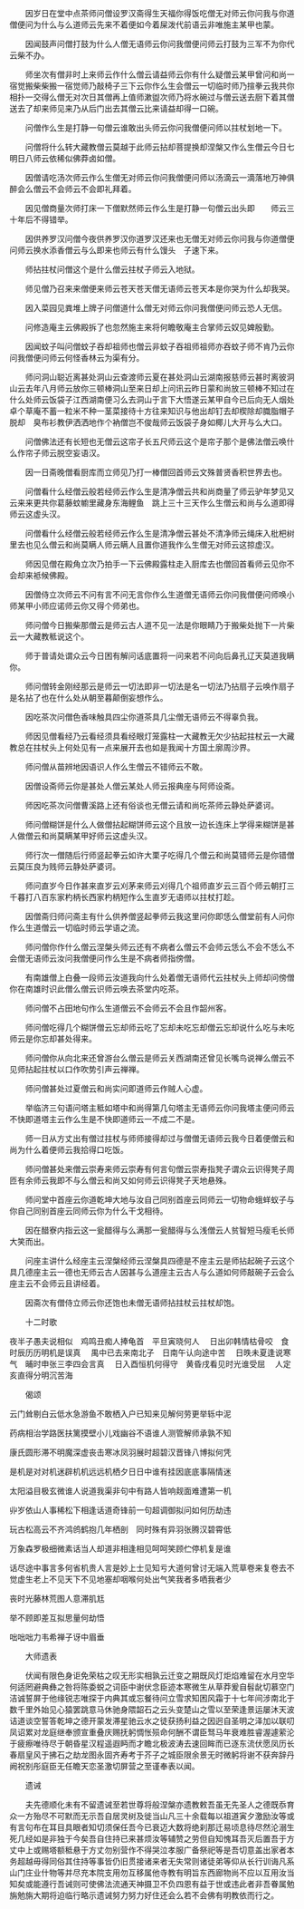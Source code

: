 <!-- { "loadSidebar": true } -->
　　因岁日在堂中点茶师问僧设罗汉斋得生天福你得饭吃僧无对师云你问我与你道僧便问为什么与么道师云先来不着便如今着屎泼代前语云非唯施主某甲也蒙。

　　因闻鼓声问僧打鼓为什么人僧无语师云你问我僧便问师云打鼓为三军不为你代云柴不办。

　　师坐次有僧非时上来师云作什么僧云请益师云你有什么疑僧云某甲曾问和尚一宿觉搬柴柴搬一宿觉师乃敲椅子三下云你作么生会僧云一切临时师乃揎拳云我共你相扑一交得么僧无对次日其僧再上值师漱盥次师乃将水碗过与僧云送去厨下着其僧送去了却来师见来乃从后门出去其僧云比来请益却得一口碗。

　　问僧作么生是打静一句僧云谁敢出头师云你问我僧便问师以拄杖划地一下。

　　问僧将什么转大藏教僧云莫越于此师云拈却菩提换却涅槃又作么生僧云今日七明日八师云依稀似佛莽卤如僧。

　　因僧请吃汤次师云作么生僧无对师云你问我僧便问师以汤滴云一滴落地万神俱醉会么僧云不会师云不会即礼拜着。

　　因见僧商量次师打床一下僧默然师云作么生是打静一句僧云出头即　　师云三十年后不得错举。

　　因供养罗汉问僧今夜供养罗汉你道罗汉还来也无僧无对师云你问我与你道僧便问师云换水添香僧云与么即来也师云有什么馒头　子速下来。

　　师拈拄杖问僧这个是什么僧云拄杖子师云入地狱。

　　师见僧乃召来来僧便来师云苍天苍天僧无语师云苍天本是你哭为什么却我哭。

　　因入菜园见粪堆上牌子问僧道什么僧无对师云你问我僧便问师云恐人无信。

　　问修造庵主云佛殿拆了也忽然施主来将何瞻敬庵主合掌师云奴见婢殷勤。

　　因闻蚊子叫问僧蚊子吞却祖师也僧云非蚊子吞祖师祖师亦吞蚊子师不肯乃云你问我僧便问师云何怪香林云为渠有分。

　　师问洞山聪近离甚处洞山云查渡师云夏在甚处洞山云湖南报慈师云甚时离彼洞山云去年八月师云放你三顿棒洞山至来日却上问讯云昨日蒙和尚放三顿棒不知过在什么处师云饭袋子江西湖南便习么去洞山于言下大悟遂云某甲自今已后向无人烟处卓个草庵不蓄一粒米不种一茎菜接待十方往来知识与他出却钉去却楔除却膱脂帽子脱却　臭布衫教伊洒洒地作个衲僧岂不俊哉师云饭袋子身如椰儿大开与么大口。

　　问僧佛法还有长短也无僧云这帘子长五尺师云这个是帘子那个是佛法僧云唤什么作帘子师云脱空妄语汉。

　　因一日斋晚僧看厨库而立师见乃打一棒僧回首师云文殊普贤香积世界去也。

　　问僧看什么经僧云般若经师云作么生是清净僧云共和尚商量了师云驴年梦见又云来来更共你葛藤蚊幮里藏身东海鲤鱼　跳上三十三天作么生僧云和尚与么道即得师云这虚头汉。

　　问僧看什么经僧云般若经师云作么生是清净僧云甚处不清净师云绳床入枇杷树里去也见么僧云和尚莫瞒人师云瞒人且置你道我作么生僧无对师云这掠虚汉。

　　师因见僧在殿角立次乃拍手一下云佛殿露柱走入厨库去也僧回首看师云见你不会却来袛候佛殿。

　　因僧侍立次师云不问有言不问无言你作么生道僧无语师云你问我僧便问师唤小师某甲小师应诺师云你又得个师弟也。

　　师问僧今日搬柴那僧云是师云古人道不见一法是你眼睛乃于搬柴处抛下一片柴云一大藏教秪说这个。

　　师于普请处谓众云今日困有解问话底置将一问来若不问向后鼻孔辽天莫道我瞒你。

　　师问僧转金刚经那云是师云一切法即非一切法是名一切法乃拈扇子云唤作扇子是名拈了也在什么处从朝至暮颠倒妄想作么。

　　因吃茶次问僧色香味触具四尘你道茶具几尘僧无语师云不得辜负我。

　　师因见僧看经乃云看经须具看经眼灯笼露柱一大藏教无欠少拈起拄杖云一大藏教总在拄杖头上何处见有一点来展开去也如是我闻十方国土廓周沙界。

　　师问僧从苗辨地因语识人作么生僧云不错师云不敢。

　　因僧设斋师云你是甚处人僧云某处人师云报典座与阿师设斋。

　　师因吃茶次问僧曹溪路上还有俗谈也无僧云请和尚吃茶师云静处萨婆诃。

　　师问僧糊饼是什么人做僧拈起糊饼师云这个且放一边长连床上学得来糊饼是甚人做僧云和尚莫瞒某甲好师云这虚头汉。

　　师行次一僧随后行师竖起拳云如许大栗子吃得几个僧云和尚莫错师云是你错僧云莫压良为贱师云静处萨婆诃。

　　师问直岁今日作甚来直岁云刈茅来师云刈得几个祖师直岁云三百个师云朝打三千暮打八百东家杓柄长西家杓柄短作么生直岁无语师以拄杖打趁。

　　因僧斋归师问斋主有什么供养僧竖起拳师云我这里问你即恁么僧堂前有人问你作么生道僧云一切临时师云学语之流。

　　师问僧你作什么僧云涅槃头师云还有不病者么僧云不会师云恁么不会不恁么不会僧无语师云汝问我僧便问作么生是不病者师指傍僧。

　　有南雄僧上白叠一段师云汝道我向什么处着僧无语师代云拄杖头上师却问傍僧你在南雄时识此僧么僧云识师云唤去茶堂内吃茶。

　　师问僧不占田地句作么生道僧云不会师云不会且作韶州客。

　　师问僧吃得几个糊饼僧云忘却师云吃了忘却未吃忘却僧云忘却说什么吃与未吃师云是你忘却甚处得来。

　　师问僧你从向北来还曾游台么僧云是师云关西湖南还曾见长嘴鸟说禅么僧云不见师拈起拄杖以口作吹势引声云禅禅。

　　师问僧甚处过夏僧云和尚实问即道师云作贼人心虚。

　　举临济三句语问塔主秪如塔中和尚得第几句塔主无语师云你问我塔主便问师云不快即道塔主云作么生是不快即道师云一不成二不是。

　　师一日从方丈出有僧过拄杖与师师接得却过与僧僧无语师云我今日着便僧云和尚为什么着便师云我拾得口吃饭。

　　师问僧甚处来僧云崇寿来师云崇寿有何言句僧云崇寿指凳子谓众云识得凳子周匝有余师云我即不与么僧云和尚又如何师云识得凳子天地悬殊。

　　师问堂中首座云你道乾坤大地与汝自己同别首座云同师云一切物命蛾蛘蚁子与你自己同别首座云同师云你为什么干戈相待。

　　因在醋寮内指云这一瓮醋得与么满那一瓮醋得与么浅僧云人贫智短马瘦毛长师大笑而出。

　　问座主讲什么经座主云涅槃经师云涅槃具四德是不座主云是师拈起碗子云这个具几德座主云一德也无师云古人因甚与么道座主云古人与么道如何师敲碗子云会么座主云不会师云且讲经着。

　　因斋次有僧侍立师云你还饱也未僧无语师拈拄杖云拄杖却饱。

　　十二时歌

夜半子愚夫说相似　鸡鸣丑痴人捧龟首　平旦寅晓何人
　日出卯韩情枯骨咬　食时辰历历明机是误真
　禺中已去来南北子　日南午认向途中苦
　日昳未夏逢说寒气　晡时申张三李四会言真
　日入酉恒机何得守　黄昏戌看见时光谁受屈
　人定亥直得分明沉苦海

　　偈颂

云门耸剔白云低水急游鱼不敢栖入户已知来见解何劳更举轹中泥

药病相治学路医扶篱摸壁小儿戏幽谷不语谁人测管解师承孰不知

康氏圆形滞不明魔深虚丧击寒冰凤羽展时超碧汉晋锋八博拟何凭

是机是对对机迷辟机机远远机栖夕日日中谁有挂因底底事隔情迷

太阳溢目极玄微谁人说道我渠非句中有路人皆响觌面难遭第一机

丱岁依山人事稀松下相逢话道奇锋前一句超调御拟问如何历劫违

玩古松高云不齐鸿鸧鹤抱几年栖剖　同时殊有异羽张腾汉碧霄低

万象森罗极细微素话当人却道非相逢相见呵呵笑顾伫停机复是谁

话尽途中事言多何省机贵人言是妙上士见知亏大道何曾讨无端入荒草卷来复卷去不觉虚生老上不见天下不见地塞却咽喉何处出气笑我者多哂我者少

丧时光藤林荒图人意滞肌尪

举不顾即差互拟思量何劫悟

咄咄咄力韦希禅子讶中眉垂

　　大师遗表

　　伏闻有限色身讵免荣枯之叹无形实相孰云迁变之期既风灯炬焰难留在水月空华何适罔避典彝之咎将陈委蜕之词臣中谢伏念臣迹本寒微生从草莽爰自髫龀切慕空门洁诚誓屏于他缘锐志唯探于内典其或忘餐待问立雪求知困风霜于十七年间涉南北于数千里外始见心猿罢跳意马休驰身隈韶石之云头变楚山之雪以至荣逢景运屡沐天波诘道谈空誓答乾坤之德开蒙发滞星驰云水之徒获扬利益之因迥自圣明之泽加以联叨凤诏累对龙庭继奉颁宣重叠庆赐抚躬惆怅殒命何酬不谓臣驽马年衰难胜睿渥遽萦沦于疲瘵唯待尽于朝昏星汉程遥遐眄而才瞻北极波涛去速回眸而已逐东流伏愿凤历长春扇皇风于拂石之劫龙图永固齐寿考于芥子之城臣限余景无时微躬将谢不获奔辞丹阙祝别彤庭臣无任瞻天恋圣激切屏营之至谨奉表以闻。

　　遗诫

　　夫先德顺化未有不留遗诫至若世尊将般涅槃亦遗教敕吾虽无先圣人之德既忝育众一方殆尽不可默而无示吾自居灵树及徙当山凡三十余载每以祖道寅夕激励汝等或有言句布在耳目具眼者知切须保任吾今已衰迈大数将绝刹那迁易顷息待尽然沦溺生死几经如是非独于今矣吾自住持已来甚烦汝等辅赞之劳但自知愧耳吾灭后置吾于方丈中上或赐塔额秪悬于方丈勿别营作不得哭泣孝服广备祭祀等是吾切意盖出家者本务超越毋得同俗其住持等事皆仍旧贯接诸来者无失常则诸徒弟等仰从长行训诲凡系山门庄业什物等并尽充本院支用勿互移属他寺教有明旨东西廊物尚不应以互用汝当知矣或能遵行吾诫则可使佛法流通天神摄卫不负四恩有益于世或违此者非吾眷属勉旃勉旃大期将迫临行略示遗诫努力努力好住还会么若不会佛有明教依而行之。
